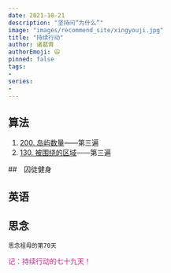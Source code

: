 ```yaml
---
date: 2021-10-21
description: "坚持问“为什么”"
image: "images/recommend_site/xingyouji.jpg"
title: "持续行动"
author: 诸葛青
authorEmoji: 😃
pinned: false
tags:
- 
series:
-
---
```


## 算法
1. [200. 岛屿数量](https://leetcode-cn.com/problems/number-of-islands/)——第三遍
2. [130. 被围绕的区域](https://leetcode-cn.com/problems/surrounded-regions/)——第三遍


##　囚徒健身 

## 英语

## 思念
``思念祖母的第70天``


<font color=VioletRed>记：持续行动的七十九天！</font>